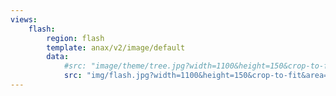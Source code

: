```yaml
---
views:
    flash:
        region: flash
        template: anax/v2/image/default
        data:
            #src: "image/theme/tree.jpg?width=1100&height=150&crop-to-fit&area=0,0,30,0"
            src: "img/flash.jpg?width=1100&height=150&crop-to-fit&area=0,0,30,0"
---
```

